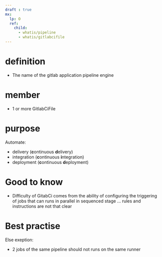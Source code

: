 ```yaml
---
draft : true
mx:  
  lp: O
  ref:
    child:
      - whatis/pipeline
      - whatis/gitlabcifile
---
```



# definition
- The name of the gitlab application pipeline engine

# member
- 1 or more GitlabCiFile

# purpose
Automate:
  - delivery (**c**ontinuous **d**elivery)
  - integration (**c**ontinuous **i**ntegration)
  - deployment (**c**ontinuous **d**eployment)


# Good to know
- Difficulty of GitabCi comes from the ability of configuring the triggering of jobs that can runs in parallel in sequenced stage ... rules and instructions are not that clear



# Best practise
Else exeption:
- 2 jobs of the same pipeline should not runs on the same runner
